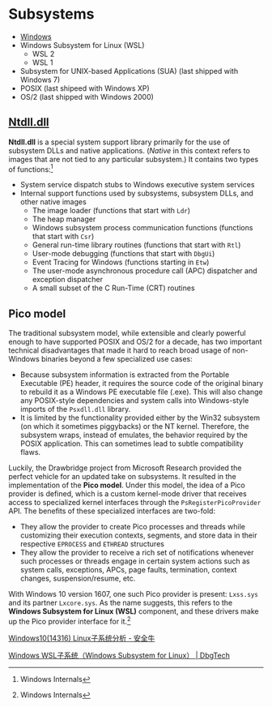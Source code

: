 # Subsystems
- [Windows](Windows/README.md)
- Windows Subsystem for Linux (WSL)
  - WSL 2
  - WSL 1
- Subsystem for UNIX-based Applications (SUA) (last shipped with Windows 7)
- POSIX (last shipeed with Windows XP)
- OS/2 (last shipped with Windows 2000)

## [Ntdll.dll](Ntdll.dll.md)
**Ntdll.dll** is a special system support library primarily for the use of subsystem DLLs and native applications. (*Native* in this context refers to images that are not tied to any particular subsystem.) It contains two types of functions:[^winter]
- System service dispatch stubs to Windows executive system services
- Internal support functions used by subsystems, subsystem DLLs, and other native images
  - The image loader (functions that start with `Ldr`)
  - The heap manager
  - Windows subsystem process communication functions (functions that start with `Csr`)
  - General run-time library routines (functions that start with `Rtl`)
  - User-mode debugging (functions that start with `DbgUi`)
  - Event Tracing for Windows (functions starting in `Etw`)
  - The user-mode asynchronous procedure call (APC) dispatcher and exception dispatcher
  - A small subset of the C Run-Time (CRT) routines

## Pico model
The traditional subsystem model, while extensible and clearly powerful enough to have supported POSIX and OS/2 for a decade, has two important technical disadvantages that made it hard to reach broad usage of non-Windows binaries beyond a few specialized use cases:
- Because subsystem information is extracted from the Portable Executable (PE) header, it requires the source code of the original binary to rebuild it as a Windows PE executable file (.exe). This will also change any POSIX-style dependencies and system calls into Windows-style imports of the `Psxdll.dll` library.
- It is limited by the functionality provided either by the Win32 subsystem (on which it sometimes piggybacks) or the NT kernel. Therefore, the subsystem wraps, instead of emulates, the behavior required by the POSIX application. This can sometimes lead to subtle compatibility flaws.

Luckily, the Drawbridge project from Microsoft Research provided the perfect vehicle for an updated take on subsystems. It resulted in the implementation of the **Pico model**. Under this model, the idea of a Pico provider is defined, which is a custom kernel-mode driver that receives access to specialized kernel interfaces through the `PsRegisterPicoProvider` API. The benefits of these specialized interfaces are two-fold:
- They allow the provider to create Pico processes and threads while customizing their execution contexts, segments, and store data in their respective `EPROCESS` and `ETHREAD` structures
- They allow the provider to receive a rich set of notifications whenever such processes or threads engage in certain system actions such as system calls, exceptions, APCs, page faults, termination, context changes, suspension/resume, etc.

With Windows 10 version 1607, one such Pico provider is present: `Lxss.sys` and its partner `Lxcore.sys`. As the name suggests, this refers to the **Windows Subsystem for Linux (WSL)** component, and these drivers make up the Pico provider interface for it.[^winter]

[Windows10(14316) Linux子系统分析 - 安全牛](https://www.aqniu.com/learn/15601.html)

[Windows WSL子系统（Windows Subsystem for Linux） | DbgTech](https://dbgtech.github.io/2017/09/06/Windows-Subsystem-Linux-internals.html)


[^winter]: Windows Internals